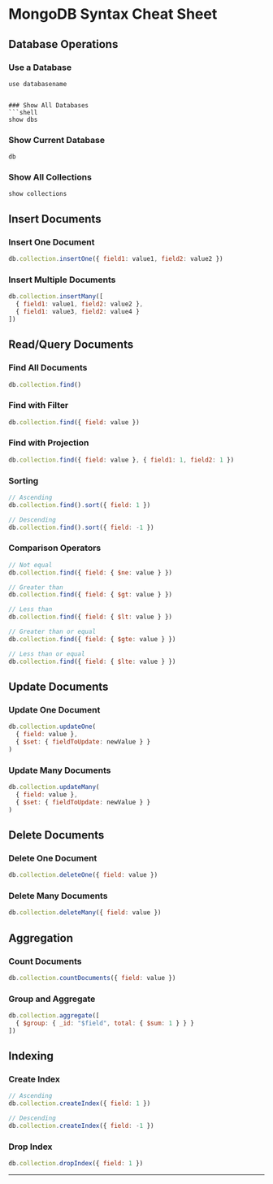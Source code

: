 # MongoDB Syntax Cheat Sheet

## Database Operations

### Use a Database
```shell
use databasename


### Show All Databases
```shell
show dbs
```

### Show Current Database
```shell
db
```

### Show All Collections
```shell
show collections
```

## Insert Documents

### Insert One Document
```javascript
db.collection.insertOne({ field1: value1, field2: value2 })
```

### Insert Multiple Documents
```javascript
db.collection.insertMany([
  { field1: value1, field2: value2 },
  { field1: value3, field2: value4 }
])
```

## Read/Query Documents

### Find All Documents
```javascript
db.collection.find()
```

### Find with Filter
```javascript
db.collection.find({ field: value })
```

### Find with Projection
```javascript
db.collection.find({ field: value }, { field1: 1, field2: 1 })
```

### Sorting
```javascript
// Ascending
db.collection.find().sort({ field: 1 })

// Descending
db.collection.find().sort({ field: -1 })
```

### Comparison Operators
```javascript
// Not equal
db.collection.find({ field: { $ne: value } })

// Greater than
db.collection.find({ field: { $gt: value } })

// Less than
db.collection.find({ field: { $lt: value } })

// Greater than or equal
db.collection.find({ field: { $gte: value } })

// Less than or equal
db.collection.find({ field: { $lte: value } })
```

## Update Documents

### Update One Document
```javascript
db.collection.updateOne(
  { field: value },
  { $set: { fieldToUpdate: newValue } }
)
```

### Update Many Documents
```javascript
db.collection.updateMany(
  { field: value },
  { $set: { fieldToUpdate: newValue } }
)
```

## Delete Documents

### Delete One Document
```javascript
db.collection.deleteOne({ field: value })
```

### Delete Many Documents
```javascript
db.collection.deleteMany({ field: value })
```

## Aggregation

### Count Documents
```javascript
db.collection.countDocuments({ field: value })
```

### Group and Aggregate
```javascript
db.collection.aggregate([
  { $group: { _id: "$field", total: { $sum: 1 } } }
])
```

## Indexing

### Create Index
```javascript
// Ascending
db.collection.createIndex({ field: 1 })

// Descending
db.collection.createIndex({ field: -1 })
```

### Drop Index
```javascript
db.collection.dropIndex({ field: 1 })
```

---
